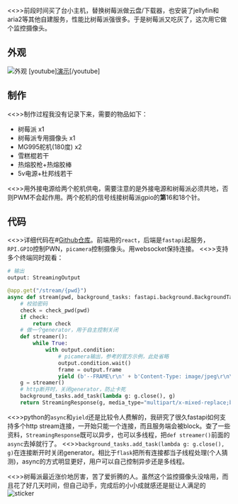 <<>>前段时间买了台小主机，替换树莓派做云盘/下载器，也安装了jellyfin和aria2等其他自建服务，性能比树莓派强很多。于是树莓派又吃灰了，这次用它做个监控摄像头。
## 外观
![外观](https://s2.loli.net/2022/12/01/rkxFVR64wqP5QbI.jpg)
[youtube][演示](https://www.youtube.com/embed/2XSPOunkE6M)[/youtube]
## 制作
<<>>制作过程我没有记录下来，需要的物品如下：
* 树莓派 x1
* 树莓派专用摄像头 x1
* MG995舵机(180度) x2
* 雪糕棍若干
* 热熔胶枪+热熔胶棒
* 5v电源+杜邦线若干

<<>>用外接电源给两个舵机供电，需要注意的是外接电源和树莓派必须共地，否则PWM不会起作用。两个舵机的信号线接树莓派gpio的**第**16和18个针。
## 代码
<<>>详细代码在#[Github仓库](https://github.com/yunyuyuan/pi-monitor)。前端用的`react`，后端是`fastapi`起服务，`RPI.GPIO`控制PWN，`picamera`控制摄像头。用websocket保持连接。
<<>>支持多个终端同时观看：
```python
# 输出
output: StreamingOutput

@app.get("/stream/{pwd}")
async def stream(pwd, background_tasks: fastapi.background.BackgroundTasks):
    # 校验密码
    check = check_pwd(pwd)
    if check:
        return check
    # 做一个generator，用于自主控制关闭
    def streamer():
        while True:
            with output.condition:
                # picamera输出，参考的官方示例，此处省略
                output.condition.wait()
                frame = output.frame
                yield (b'--FRAME\r\n' + b'Content-Type: image/jpeg\r\n\r\n' + frame + b'\r\n')
    g = streamer()
    # http断开时，关闭generator，防止卡死
    background_tasks.add_task(lambda g: g.close(), g)
    return StreamingResponse(g, media_type="multipart/x-mixed-replace;boundary=FRAME")
```
<<>>python的`async`和`yield`还是比较令人费解的，我研究了很久fastapi如何支持多个http stream连接，一开始只能一个连接，而且服务端会被block。查了一些资料，`StreamingResponse`既可以异步，也可以多线程，把`def streamer()`前面的`async`去掉就行了。
<<>>`background_tasks.add_task(lambda g: g.close(), g)`在连接断开时关闭generator。相比于`flask`把所有连接都当子线程处理(个人猜测)，async的方式明显更好，用户可以自己控制异步还是多线程。

<<>>树莓派最近涨价地厉害，苦了爱折腾的人。虽然这个监控摄像头没啥用，而且花了好几天时间，但自己动手，完成后的小小成就感还是挺让人满足的![sticker](aru/54)